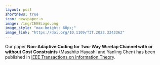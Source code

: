 ```yaml
---
layout: post
shortnews: true
icon: newspaper-o
image: /img/IEEELogo.png
image_style: "max-height: 60px;"
image_link: "https://doi.org/10.1109/TIT.2023.3343362"
---
```


Our paper **Non-Adaptive Coding for Two-Way Wiretap Channel with or without Cost Constraints** (Masahito Hayashi and Yanling Chen) has been published in [IEEE Transactions on Information Theory](https://doi.org/10.1109/TIT.2023.3343362).
